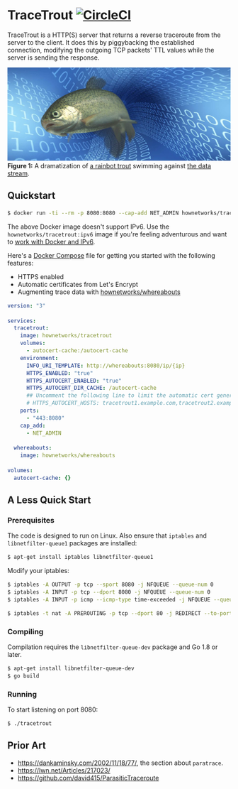 # TraceTrout [![CircleCI](https://circleci.com/gh/HowNetWorks/tracetrout.svg?style=shield)](https://circleci.com/gh/HowNetWorks/tracetrout)

TraceTrout is a HTTP(S) server that returns a reverse traceroute from the server to the client. It does this by piggybacking the established connection, modifying the outgoing TCP packets' TTL values while the server is sending the response.

<img src="trout.jpg">**Figure 1:** A dramatization of [a rainbot trout](https://en.wikipedia.org/wiki/File:Rainbow_trout_transparent.png) swimming against [the data stream](https://pixabay.com/en/background-bits-bit-network-blue-213649/).</img>

## Quickstart

```sh
$ docker run -ti --rm -p 8080:8080 --cap-add NET_ADMIN hownetworks/tracetrout
```

The above Docker image doesn't support IPv6. Use the `hownetworks/tracetrout:ipv6` image if you're feeling adventurous and want to [work with Docker and IPv6](https://docs.docker.com/config/daemon/ipv6/).

Here's a [Docker Compose](https://docs.docker.com/compose/) file for getting you started with the following features:

 * HTTPS enabled
 * Automatic certificates from Let's Encrypt
 * Augmenting trace data with [hownetworks/whereabouts](https://github.com/HowNetWorks/whereabouts)

```yaml
version: "3"

services:
  tracetrout:
    image: hownetworks/tracetrout
    volumes:
      - autocert-cache:/autocert-cache
    environment:
      INFO_URI_TEMPLATE: http://whereabouts:8080/ip/{ip}
      HTTPS_ENABLED: "true"
      HTTPS_AUTOCERT_ENABLED: "true"      
      HTTPS_AUTOCERT_DIR_CACHE: /autocert-cache
      ## Uncomment the following line to limit the automatic cert generation to the given hostname(s)
      # HTTPS_AUTOCERT_HOSTS: tracetrout1.example.com,tracetrout2.example.com      
    ports:
      - "443:8080"
    cap_add:
      - NET_ADMIN

  whereabouts:
    image: hownetworks/whereabouts

volumes:
  autocert-cache: {}
```

## A Less Quick Start

### Prerequisites

The code is designed to run on Linux. Also ensure that `iptables` and `libnetfilter-queue1` packages are installed:

```sh
$ apt-get install iptables libnetfilter-queue1
```

Modify your iptables:

```sh
$ iptables -A OUTPUT -p tcp --sport 8080 -j NFQUEUE --queue-num 0
$ iptables -A INPUT -p tcp --dport 8080 -j NFQUEUE --queue-num 0
$ iptables -A INPUT -p icmp --icmp-type time-exceeded -j NFQUEUE --queue-num 0
```

```sh
$ iptables -t nat -A PREROUTING -p tcp --dport 80 -j REDIRECT --to-port 8080
```

### Compiling

Compilation requires the `libnetfilter-queue-dev` package and Go 1.8 or later.

```sh
$ apt-get install libnetfilter-queue-dev
$ go build
```

### Running

To start listening on port 8080:

```sh
$ ./tracetrout
```

## Prior Art

* https://dankaminsky.com/2002/11/18/77/, the section about `paratrace`.
* https://lwn.net/Articles/217023/
* https://github.com/david415/ParasiticTraceroute
